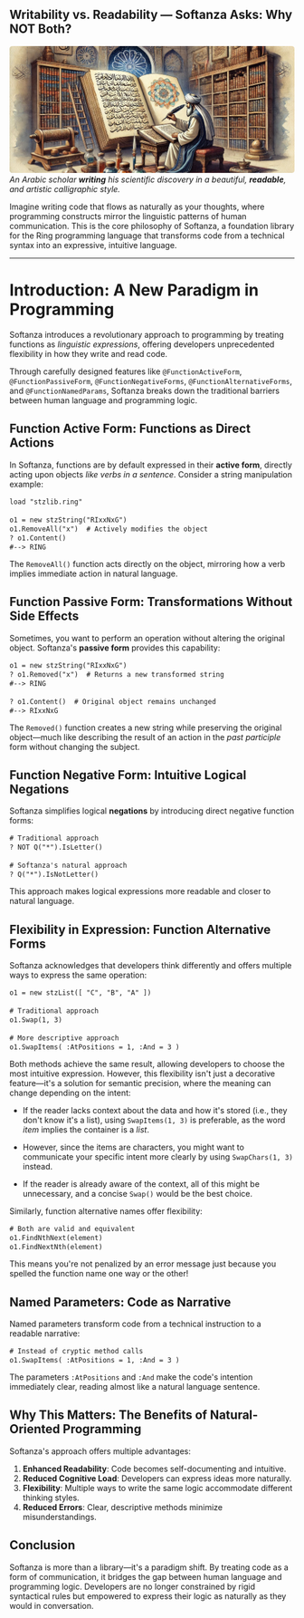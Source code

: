 ## Writability vs. Readability — Softanza Asks: Why NOT Both?  
![An Arabic scholar **writing** his scientific discovery in a beautiful, **readable**, and artistic calligraphic style. By M.Ayouni, using Microsoft Image AI](../images/stz-functions-alterforms-namedparams.jpg)
*An Arabic scholar **writing** his scientific discovery in a beautiful, **readable**, and artistic calligraphic style.*

Imagine writing code that flows as naturally as your thoughts, where programming constructs mirror the linguistic patterns of human communication. This is the core philosophy of Softanza, a foundation library for the Ring programming language that transforms code from a technical syntax into an expressive, intuitive language.

---

# Introduction: A New Paradigm in Programming

Softanza introduces a revolutionary approach to programming by treating functions as *linguistic expressions*, offering developers unprecedented flexibility in how they write and read code.

Through carefully designed features like `@FunctionActiveForm`, `@FunctionPassiveForm`, `@FunctionNegativeForms`, `@FunctionAlternativeForms`, and `@FunctionNamedParams`, Softanza breaks down the traditional barriers between human language and programming logic.


## Function Active Form: Functions as Direct Actions

In Softanza, functions are by default expressed in their **active form**, directly acting upon objects *like verbs in a sentence*. Consider a string manipulation example:

```ring
load "stzlib.ring"

o1 = new stzString("RIxxNxG")
o1.RemoveAll("x")  # Actively modifies the object
? o1.Content()
#--> RING
```

The `RemoveAll()` function acts directly on the object, mirroring how a verb implies immediate action in natural language.

## Function Passive Form: Transformations Without Side Effects

Sometimes, you want to perform an operation without altering the original object. Softanza's **passive form** provides this capability:

```ring
o1 = new stzString("RIxxNxG")
? o1.Removed("x")  # Returns a new transformed string
#--> RING

? o1.Content()  # Original object remains unchanged
#--> RIxxNxG
```

The `Removed()` function creates a new string while preserving the original object—much like describing the result of an action in the *past participle* form without changing the subject.


## Function Negative Form: Intuitive Logical Negations

Softanza simplifies logical **negations** by introducing direct negative function forms:

```ring
# Traditional approach
? NOT Q("*").IsLetter()

# Softanza's natural approach
? Q("*").IsNotLetter()
```

This approach makes logical expressions more readable and closer to natural language.


## Flexibility in Expression: Function Alternative Forms

Softanza acknowledges that developers think differently and offers multiple ways to express the same operation:

```ring
o1 = new stzList([ "C", "B", "A" ])

# Traditional approach
o1.Swap(1, 3)

# More descriptive approach
o1.SwapItems( :AtPositions = 1, :And = 3 )
```

Both methods achieve the same result, allowing developers to choose the most intuitive expression. However, this flexibility isn't just a decorative feature—it's a solution for semantic precision, where the meaning can change depending on the intent:

- If the reader lacks context about the data and how it's stored (i.e., they don't know it's a list), using `SwapItems(1, 3)` is preferable, as the word *item* implies the container is a *list*.

- However, since the items are characters, you might want to communicate your specific intent more clearly by using `SwapChars(1, 3)` instead.

- If the reader is already aware of the context, all of this might be unnecessary, and a concise `Swap()` would be the best choice.


Similarly, function alternative names offer flexibility:

```ring
# Both are valid and equivalent
o1.FindNthNext(element)
o1.FindNextNth(element)
```

This means you're not penalized by an error message just because you spelled the function name one way or the other!

## Named Parameters: Code as Narrative

Named parameters transform code from a technical instruction to a readable narrative:

```ring
# Instead of cryptic method calls
o1.SwapItems( :AtPositions = 1, :And = 3 )
```

The parameters `:AtPositions` and `:And` make the code's intention immediately clear, reading almost like a natural language sentence.

## Why This Matters: The Benefits of Natural-Oriented Programming

Softanza's approach offers multiple advantages:

1. **Enhanced Readability**: Code becomes self-documenting and intuitive.
2. **Reduced Cognitive Load**: Developers can express ideas more naturally.
3. **Flexibility**: Multiple ways to write the same logic accommodate different thinking styles.
4. **Reduced Errors**: Clear, descriptive methods minimize misunderstandings.

## Conclusion

Softanza is more than a library—it's a paradigm shift. By treating code as a form of communication, it bridges the gap between human language and programming logic. Developers are no longer constrained by rigid syntactical rules but empowered to express their logic as naturally as they would in conversation.